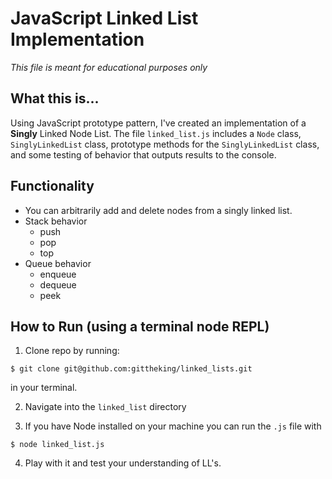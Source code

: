 # JavaScript Linked List Implementation
*This file is meant for educational purposes only*

## What this is...
Using JavaScript prototype pattern, I've created an implementation of a **Singly** Linked Node List. The file `linked_list.js` includes a `Node` class, `SinglyLinkedList` class, prototype methods for the `SinglyLinkedList` class, and some testing of behavior that outputs results to the console.

## Functionality 
- You can arbitrarily add and delete nodes from a singly linked list.
- Stack behavior
  * push 
  * pop 
  * top
- Queue behavior
  * enqueue
  * dequeue
  * peek

## How to Run (using a terminal node REPL)
1. Clone repo by running:
```
$ git clone git@github.com:gittheking/linked_lists.git
```
in your terminal.

2. Navigate into the `linked_list` directory

3. If you have Node installed on your machine you can run the `.js` file with 
```
$ node linked_list.js
```

4. Play with it and test your understanding of LL's. 
